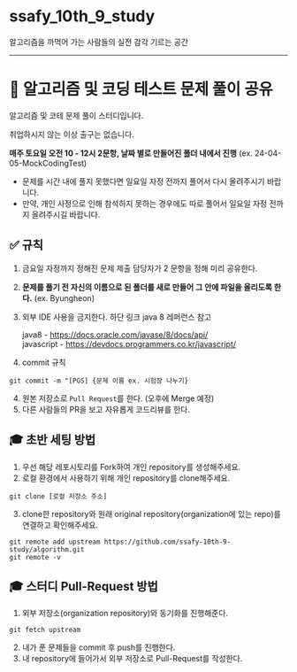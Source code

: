 # ssafy_10th_9_study
알고리즘을 까먹어 가는 사람들의 실전 감각 기르는 공간

---
# 📓 알고리즘 및 코딩 테스트 문제 풀이 공유 
알고리즘 및 코테 문제 풀이 스터디입니다.

취업하시지 않는 이상 출구는 없습니다. 

**매주 토요일 오전 10 - 12시 2문항, 날짜 별로 만들어진 폴더 내에서 진행**
(ex. 24-04-05-MockCodingTest)   

- 문제를 시간 내에 풀지 못했다면 일요일 자정 전까지 풀어서 다시 올려주시기 바랍니다.    
- 만약, 개인 사정으로 인해 참석하지 못하는 경우에도 따로 풀어서 일요일 자정 전까지 올려주시길 바랍니다. 

## ✅ 규칙
1. 금요일 자정까지 정해진 문제 제출 담당자가 2 문항을 정해 미리 공유한다.
2. **문제를 풀기 전 자신의 이름으로 된 폴더를 새로 만들어 그 안에 파일을 올리도록 한다.** (ex. Byungheon)
3. 외부 IDE 사용을 금지한다. 하단 링크 java 8 레퍼런스 참고   

      java8 - https://docs.oracle.com/javase/8/docs/api/   
      javascript - https://devdocs.programmers.co.kr/javascript/

4. commit 규칙
```
git commit -m "[PGS] {문제 이름 ex. 시험장 나누기}
```
4. 원본 저장소로 `Pull Request`를 한다. (오후에 Merge 예정)
5. 다른 사람들의 PR을 보고 자유롭게 코드리뷰를 한다.


## 🎓 초반 세팅 방법
1. 우선 해당 레포시토리를 Fork하여 개인 repository를 생성해주세요.
2. 로컬 환경에서 사용하기 위해 개인 repository를 clone해주세요. 
```
git clone [로컬 저장소 주소]
```
3. clone한 repository와 원래 original repository(organization에 있는 repo)를 연결하고 확인해주세요.
```
git remote add upstream https://github.com/ssafy-10th-9-study/algorithm.git
git remote -v
```

## 🎓 스터디 Pull-Request 방법
1. 외부 저장소(organization repository)와 동기화를 진행해준다.
```
git fetch upstream
```
2. 내가 푼 문제들을 commit 후 push를 진행한다.
3. 내 repository에 들어가서 외부 저장소로 Pull-Request를 작성한다. 
